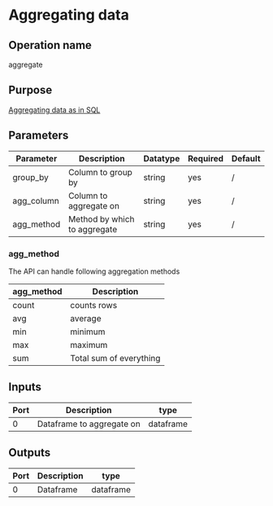 # Aggregating data
## Operation name
aggregate

## Purpose
[Aggregating data as in SQL](https://www.w3schools.com/sql/sql_aggregate_functions.asp)


## Parameters
| Parameter | Description | Datatype | Required | Default |
|-|-|-|-|-|
|group_by| Column to group by| string | yes | /
|agg_column| Column to aggregate on| string | yes | /
|agg_method| Method by which to aggregate| string | yes | /


### agg_method
The API can handle following aggregation methods

| agg_method | Description |
|-|-|
| count | counts rows |
| avg | average |
| min | minimum |
| max | maximum |
| sum | Total sum of everything |


## Inputs
| Port | Description | type |
|-|-|-|
| 0 | Dataframe to aggregate on | dataframe |

## Outputs
| Port | Description | type |
|-|-|-|
| 0 | Dataframe |dataframe |